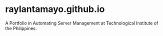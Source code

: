 # raylantamayo.github.io
A Portfolio in Automating Server Management at Technological Institute of the Philippines.

